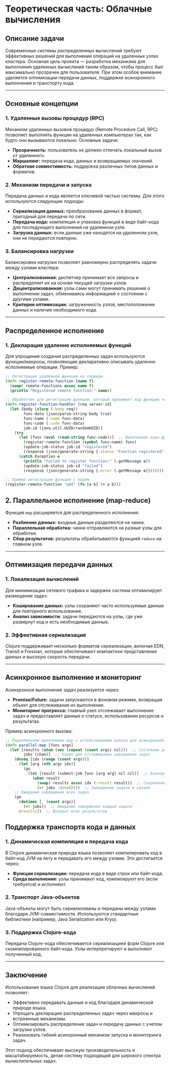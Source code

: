 # Теоретическая часть: Облачные вычисления

## Описание задачи
Современные системы распределенных вычислений требуют эффективных решений для выполнения операций на удаленных узлах кластера. Основная цель проекта — разработка механизма для выполнения удаленных вычислений таким образом, чтобы процесс был максимально прозрачен для пользователя. При этом особое внимание уделяется оптимизации передачи данных, поддержке асинхронного выполнения и транспорту кода.

---

## Основные концепции

### 1. Удаленные вызовы процедур (RPC)
Механизм удаленных вызовов процедур (Remote Procedure Call, RPC) позволяет выполнять функции на удаленных компьютерах так, как будто они вызываются локально. Основные задачи:
- **Прозрачность:** пользователь не должен отличать локальный вызов от удаленного.
- **Маршалинг:** передача кода, данных и возвращаемых значений.
- **Обратная совместимость:** поддержка различных типов данных и форматов.

### 2. Механизм передачи и запуска
Передача данных и кода является ключевой частью системы. Для этого используются следующие подходы:
- **Сериализация данных:** преобразование данных в формат, пригодный для передачи по сети.
- **Передача кода:** компиляция и упаковка функций в виде байт-кода для последующего выполнения на удаленном узле.
- **Загрузка данных:** если данные уже находятся на удаленном узле, они не передаются повторно.

### 3. Балансировка нагрузки
Балансировка нагрузки позволяет равномерно распределять задачи между узлами кластера:
- **Централизованная:** диспетчер принимает все запросы и распределяет их на основе текущей загрузки узлов.
- **Децентрализованная:** узлы сами могут принимать решения о выполнении задач, обмениваясь информацией о состоянии с другими узлами.
- **Критерии оптимизации:** загруженность узлов, местоположение данных и наличие необходимого кода.

---

## Распределенное исполнение

### 1. Декларация удаленно исполняемых функций
Для упрощения создания распределенных задач используются функции/макросы, позволяющие декларативно описывать удаленно исполняемые операции. Пример:
```clojure
;; Регистрация удалённой функции на сервере
(defn register-remote-function [name f]
  (swap! remote-functions assoc name f)
  (println "Registered remote function:" name))

;; Обработчик для регистрации функции, который принимает код функции через запрос
(defn register-function-handler [req server-id]
  (let [body (slurp (:body req))
        func-data (json/parse-string body true)
        func-name (:name func-data)
        func-code (:code func-data)
        job-id (java.util.UUID/randomUUID)]
    (try
      (let [func (eval (read-string func-code))]  ;; Выполнение кода функции
        (register-remote-function (symbol func-name) func)
        (update-job-status job-id "registered")
        (response (json/generate-string {:status "Function registered" :name func-name})))
      (catch Exception e
        (println "Failed to register function:" (.getMessage e))
        (update-job-status job-id "failed")
        (response (json/generate-string {:error (.getMessage e)}))))))

;; Пример регистрации функции с кодом
(register-remote-function "add" (fn [a b] (+ a b)))
```
## 2. Параллельное исполнение (map-reduce)
Функция `map` расширяется для распределенного исполнения:

- **Разбиение данных:** входные данные разделяются на чанки.
- **Параллельная обработка:** чанки отправляются на разные узлы для обработки.
- **Сбор результатов:** результаты обрабатываются функцией `reduce` на главном узле.

---

## Оптимизация передачи данных

### 1. Локализация вычислений
Для минимизации сетевого трафика и задержек система оптимизирует размещение задач:
- **Кэширование данных:** узлы сохраняют часто используемые данные для повторного использования.
- **Анализ зависимости:** задачи передаются на узлы, где уже развернут код и есть необходимые данные.

### 2. Эффективная сериализация
Clojure поддерживает несколько форматов сериализации, включая EDN, Transit и Fressian, которые обеспечивают компактное представление данных и высокую скорость передачи.

---

## Асинхронное выполнение и мониторинг
Асинхронное выполнение задач реализуется через:
- **Promise/Future:** задачи запускаются в фоновом режиме, возвращая объект для отслеживания их выполнения.
- **Мониторинг прогресса:** главный узел отслеживает выполнение задач и предоставляет данные о статусе, использовании ресурсов и результатах.

Пример асинхронного вызова:
```clojure
;; Параллельное выполнение map с использованием канала для асинхронной обработки
(defn parallel-map [func args]
  (let [results (atom (vec (repeat (count args) nil)))  ;; Состояние результатов
        jobs (chan)]  ;; Канал для отслеживания завершения задач
    (doseq [idx (range (count args))]
      (let [arg (nth args idx)]
        (go
          (let [result (submit-job func [arg arg] nil nil)]  ;; Асинхронный вызов задачи
            (when result
              (swap! results assoc idx (:result result))  ;; Сохранение результата
              (>! jobs :done)))))  ;; Завершение задачи в канале
    ;; Ожидание завершения всех задач
    (go
      (dotimes [_ (count args)]
        (<! jobs))  ;; Ожидание завершения каждой задачи
      @results))  ;; Возврат всех результатов
```
## Поддержка транспорта кода и данных

### 1. Динамическая компиляция и передача кода
В Clojure динамическая природа языка позволяет компилировать код в байт-код JVM на лету и передавать его между узлами. Это достигается через:
- **Функции сериализации:** передача кода в виде строк или байт-кода.
- **Среда выполнения:** узлы принимают код, компилируют его (если требуется) и исполняют.

### 2. Транспорт Java-объектов
Java-объекты могут быть сериализованы и переданы между узлами благодаря JVM-совместимости. Используются стандартные библиотеки (например, Java Serialization или Kryo).

### 3. Поддержка Clojure-кода
Передача Clojure-кода обеспечивается сериализацией форм Clojure или скомпилированного байт-кода. Узлы интерпретируют и выполняют полученный код.

---

## Заключение
Использование языка Clojure для реализации облачных вычислений позволяет:
- Эффективно передавать данные и код благодаря динамической природе языка.
- Упрощать декларацию распределенных задач через макросы и встроенные механизмы.
- Оптимизировать распределение задач и передачу данных с учетом загрузки узлов.
- Реализовать гибкий асинхронный механизм запуска и мониторинга задач.

Этот подход обеспечивает высокую производительность и масштабируемость, делая систему подходящей для широкого спектра вычислительных задач.
